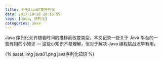 ```yaml
---
title: 关于Java对象序列化
date: 2017-10-10 20:16:59
tags: [Java, 序列化]
categories: Java
---
```


Java 序列化允许随着时间的推移而改变类型。本文记录一些关于 Java 平台的一些有用的小知识 — 这些小知识不易理解，但对于解决 Java 编程挑战迟早有用。

<!-- more -->

{% asset_img java01.png java序列化知识 %}
